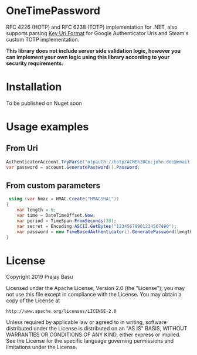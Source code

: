 # OneTimePassword

RFC 4226 (HOTP) and RFC 6238 (TOTP) implementation for .NET, also supports parsing [Key Uri Format](https://github.com/google/google-authenticator/wiki/Key-Uri-Format) for Google Authenticator Uris and Steam's custom TOTP implementation.

**This library does not include server side validation logic, however you can implement your own logic using this library according to your security requirements.**

# Installation

To be published on Nuget soon

# Usage examples


## From Uri

``` csharp
AuthenticatorAccount.TryParse("otpauth://totp/ACME%20Co:john.doe@email.com?secret=HXDMVJECJJWSRB3HWIZR4IFUGFTMXBOZ&issuer=ACME%20Co&algorithm=SHA1&digits=6&period=30", out var account); 
var password = account.GeneratePassword().Password;
```
## From custom parameters

``` csharp
 using (var hmac = HMAC.Create("HMACSHA1"))
{
    var length = 6;
    var time = DateTimeOffset.Now;
    var period = TimeSpan.FromSeconds(30);
    var secret = Encoding.ASCII.GetBytes("12345678901234567890");
    var password = new TimeBasedAuthenticator().GeneratePassword(length, hmac, secret, time, period).Password;
}

```

# License

Copyright 2019 Prajay Basu

Licensed under the Apache License, Version 2.0 (the "License");
you may not use this file except in compliance with the License.
You may obtain a copy of the License at

    http://www.apache.org/licenses/LICENSE-2.0

Unless required by applicable law or agreed to in writing, software
distributed under the License is distributed on an "AS IS" BASIS,
WITHOUT WARRANTIES OR CONDITIONS OF ANY KIND, either express or implied.
See the License for the specific language governing permissions and
limitations under the License.

